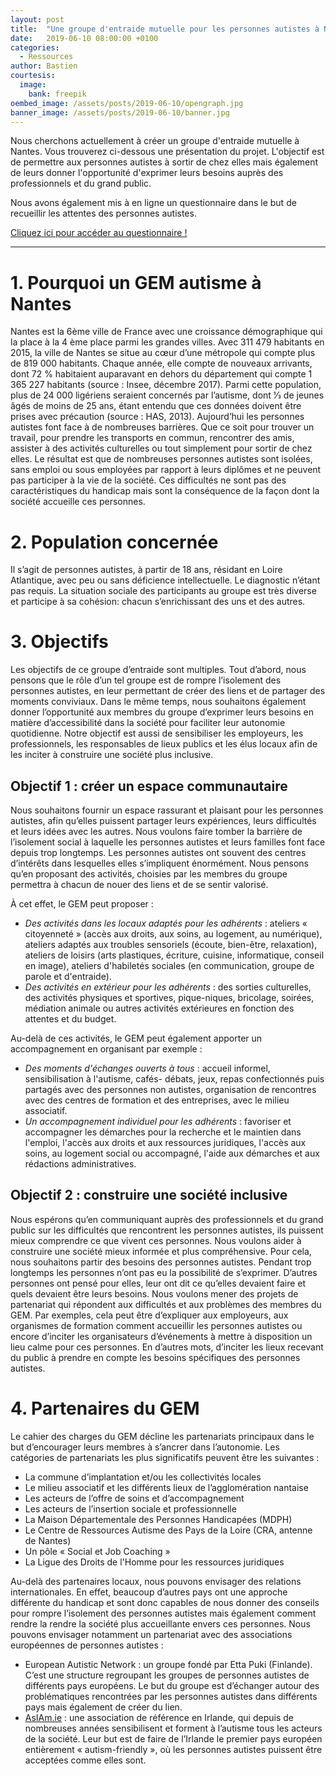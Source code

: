 ```yaml
---
layout: post
title:  "Une groupe d'entraide mutuelle pour les personnes autistes à Nantes"
date:   2019-06-10 08:00:00 +0100
categories:
  - Ressources
author: Bastien
courtesis:
  image:
    bank: freepik
oembed_image: /assets/posts/2019-06-10/opengraph.jpg
banner_image: /assets/posts/2019-06-10/banner.jpg
---
```



Nous cherchons actuellement à créer un groupe d'entraide mutuelle à Nantes.
Vous trouverez ci-dessous une présentation du projet.
L'objectif est de permettre aux personnes autistes à sortir de chez elles mais également de leurs donner l'opportunité d'exprimer leurs besoins auprès des professionnels et du grand public. 
 
Nous avons également mis à en ligne un questionnaire dans le but de recueillir les attentes des personnes autistes.

<div class="center">

<a class="big" href="https://docs.google.com/forms/d/e/1FAIpQLSeyk298n2L5ZoVuY6s43QNEKsauLmSjGOTBFk7YiQ7vgfOJHQ/viewform">Cliquez ici pour accéder au questionnaire !</a>

</div>


----

# 1. Pourquoi un GEM autisme à Nantes

Nantes est la 6ème ville de France avec une croissance démographique qui la place à la 4 ème place
parmi les grandes villes. Avec 311 479 habitants en 2015, la ville de Nantes se situe au cœur d’une
métropole qui compte plus de 819 000 habitants. Chaque année, elle compte de nouveaux
arrivants, dont 72 % habitaient auparavant en dehors du département qui compte 1 365 227
habitants (source : Insee, décembre 2017). Parmi cette population, plus de 24 000 ligériens seraient
concernés par l’autisme, dont 1⁄3 de jeunes âgés de moins de 25 ans, étant entendu que ces données
doivent être prises avec précaution (source : HAS, 2013).
Aujourd’hui les personnes autistes font face à de nombreuses barrières. Que ce soit pour trouver un
travail, pour prendre les transports en commun, rencontrer des amis, assister à des activités
culturelles ou tout simplement pour sortir de chez elles.
Le résultat est que de nombreuses personnes autistes sont isolées, sans emploi ou sous employées
par rapport à leurs diplômes et ne peuvent pas participer à la vie de la société.
Ces difficultés ne sont pas des caractéristiques du handicap mais sont la conséquence de la façon
dont la société accueille ces personnes.

# 2. Population concernée
Il s’agit de personnes autistes, à partir de 18 ans, résidant en Loire Atlantique, avec peu ou sans déficience
intellectuelle. Le diagnostic n’étant pas requis.
La situation sociale des participants au groupe est très diverse et participe à sa cohésion: chacun
s’enrichissant des uns et des autres.


# 3. Objectifs

Les objectifs de ce groupe d’entraide sont multiples.
Tout d’abord, nous pensons que le rôle d’un tel groupe est de rompre l’isolement des personnes
autistes, en leur permettant de créer des liens et de partager des moments conviviaux. Dans le
même temps, nous souhaitons également donner l’opportunité aux membres du groupe d’exprimer
leurs besoins en matière d’accessibilité dans la société pour faciliter leur autonomie quotidienne.
Notre objectif est aussi de sensibiliser les employeurs, les professionnels, les responsables de lieux
publics et les élus locaux afin de les inciter à construire une société plus inclusive.

## Objectif 1 : créer un espace communautaire

Nous souhaitons fournir un espace rassurant et plaisant pour les personnes autistes, afin qu’elles
puissent partager leurs expériences, leurs difficultés et leurs idées avec les autres. Nous voulons
faire tomber la barrière de l’isolement social à laquelle les personnes autistes et leurs familles font
face depuis trop longtemps.
Les personnes autistes ont souvent des centres d’intérêts dans lesquelles elles s’impliquent
énormément. Nous pensons qu’en proposant des activités, choisies par les membres du groupe
permettra à chacun de nouer des liens et de se sentir valorisé.

À cet effet, le GEM peut proposer :

  - *Des activités dans les locaux adaptés pour les adhérents* : ateliers « citoyenneté » (accès aux
droits, aux soins, au logement, au numérique), ateliers adaptés aux troubles sensoriels
(écoute, bien-être, relaxation), ateliers de loisirs (arts plastiques, écriture, cuisine,
informatique, conseil en image), ateliers d'habiletés sociales (en communication, groupe de
parole et d'entraide).
  - *Des activités en extérieur pour les adhérents* : des sorties culturelles, des activités physiques
et sportives, pique-niques, bricolage, soirées, médiation animale ou autres activités
extérieures en fonction des attentes et du budget.

Au-delà de ces activités, le GEM peut également apporter un accompagnement en organisant par
exemple :



  - *Des moments d'échanges ouverts à tous* : accueil informel, sensibilisation à l'autisme, cafés-
débats, jeux, repas confectionnés puis partagés avec des personnes non autistes,
organisation de rencontres avec des centres de formation et des entreprises, avec le milieu
associatif.
  - *Un accompagnement individuel pour les adhérents* : favoriser et accompagner les
démarches pour la recherche et le maintien dans l'emploi, l'accès aux droits et aux
ressources juridiques, l'accès aux soins, au logement social ou accompagné, l'aide aux
démarches et aux rédactions administratives.


## Objectif 2 : construire une société inclusive

Nous espérons qu’en communiquant auprès des professionnels et du grand public sur les
difficultés que rencontrent les personnes autistes, ils puissent mieux comprendre ce que vivent
ces personnes. Nous voulons aider à construire une société mieux informée et plus
compréhensive.
Pour cela, nous souhaitons partir des besoins des personnes autistes. Pendant trop longtemps
les personnes n’ont pas eu la possibilité de s’exprimer. D’autres personnes ont pensé pour elles,
leur ont dit ce qu’elles devaient faire et quels devaient être leurs besoins.
Nous voulons mener des projets de partenariat qui répondent aux difficultés et aux problèmes
des membres du GEM. Par exemples, cela peut être d’expliquer aux employeurs, aux
organismes de formation comment accueillir les personnes autistes ou encore d’inciter les
organisateurs d’événements à mettre à disposition un lieu calme pour ces personnes. En
d’autres mots, d’inciter les lieux recevant du public à prendre en compte les besoins
spécifiques des personnes autistes.

# 4. Partenaires du GEM

Le cahier des charges du GEM décline les partenariats principaux dans le but d’encourager leurs
membres à s’ancrer dans l’autonomie. Les catégories de partenariats les plus significatifs peuvent
être les suivantes :

  - La commune d’implantation et/ou les collectivités locales
  - Le milieu associatif et les différents lieux de l’agglomération nantaise
  - Les acteurs de l’offre de soins et d’accompagnement
  - Les acteurs de l’insertion sociale et professionnelle
  - La Maison Départementale des Personnes Handicapées (MDPH)
  - Le Centre de Ressources Autisme des Pays de la Loire (CRA, antenne de Nantes)
  - Un pôle « Social et Job Coaching »
  - La Ligue des Droits de l'Homme pour les ressources juridiques

Au-delà des partenaires locaux, nous pouvons envisager des relations internationales. En effet,
beaucoup d’autres pays ont une approche différente du handicap et sont donc capables de nous
donner des conseils pour rompre l’isolement des personnes autistes mais également comment
rendre la rendre la société plus accueillante envers ces personnes.
Nous pouvons envisager notamment un partenariat avec des associations européennes de
personnes autistes :

  - European Autistic Network : un groupe fondé par Etta Puki (Finlande). C’est une structure
regroupant les groupes de personnes autistes de différents pays européens. Le but du
groupe est d’échanger autour des problématiques rencontrées par les personnes autistes
dans différents pays mais également de créer du lien.
  - <a href="https://asiam.ie">AsIAm.ie</a> : une association de référence en Irlande, qui depuis de nombreuses années
sensibilisent et forment à l’autisme tous les acteurs de la société. Leur but est de faire de
l’Irlande le premier pays européen entièrement « autism-friendly », où les personnes autistes
puissent être acceptées comme elles sont.



